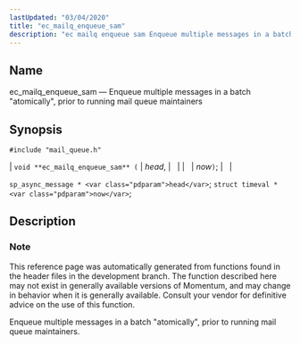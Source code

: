 ```yaml
---
lastUpdated: "03/04/2020"
title: "ec_mailq_enqueue_sam"
description: "ec mailq enqueue sam Enqueue multiple messages in a batch atomically prior to running mail queue maintainers void ec mailq enqueue sam head now sp async message head struct timeval now This reference page was automatically generated from functions found in the header files in the development branch The function..."
---
```


<a name="apis.ec_mailq_enqueue_sam"></a> 
## Name

ec_mailq_enqueue_sam — Enqueue multiple messages in a batch "atomically", prior to running mail queue maintainers

## Synopsis

`#include "mail_queue.h"`

| `void **ec_mailq_enqueue_sam** (` | <var class="pdparam">head</var>, |   |
|   | <var class="pdparam">now</var>`)`; |   |

`sp_async_message * <var class="pdparam">head</var>`;
`struct timeval * <var class="pdparam">now</var>`;<a name="idp54379968"></a> 
## Description

### Note

This reference page was automatically generated from functions found in the header files in the development branch. The function described here may not exist in generally available versions of Momentum, and may change in behavior when it is generally available. Consult your vendor for definitive advice on the use of this function.

Enqueue multiple messages in a batch "atomically", prior to running mail queue maintainers.